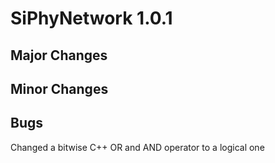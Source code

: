 # SiPhyNetwork 1.0.1

## Major Changes


## Minor Changes

## Bugs

Changed a bitwise C++ OR and AND operator to a logical one